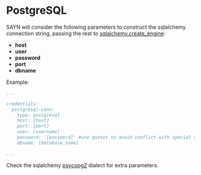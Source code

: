 # PostgreSQL

SAYN will consider the following parameters to construct the sqlalchemy connection string, passing
the rest to [sqlalchemy.create_engine](https://docs.sqlalchemy.org/en/13/core/engines.html#sqlalchemy.create_engine):

- **host**
- **user**
- **password**
- **port**
- **dbname**

Example:

```yaml
...

credentials:
  postgresql-conn:
    type: postgresql
    host: [host]
    port: [port]
    user: [username]
    password: '[password]' #use quotes to avoid conflict with special characters
    dbname: [database_name]

...
```

Check the sqlalchemy [psycopg2](https://docs.sqlalchemy.org/en/13/dialects/postgresql.html#module-sqlalchemy.dialects.postgresql.psycopg2)
dialect for extra parameters.
